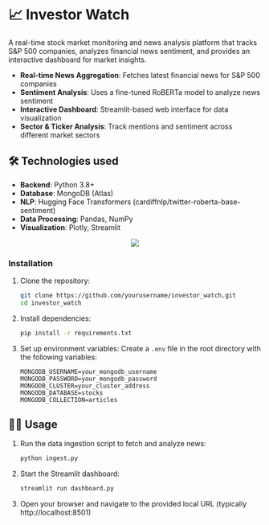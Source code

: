 # 📈 Investor Watch

A real-time stock market monitoring and news analysis platform that tracks S&P 500 companies, analyzes financial news sentiment, and provides an interactive dashboard for market insights.

- **Real-time News Aggregation**: Fetches latest financial news for S&P 500 companies
- **Sentiment Analysis**: Uses a fine-tuned RoBERTa model to analyze news sentiment
- **Interactive Dashboard**: Streamlit-based web interface for data visualization
- **Sector & Ticker Analysis**: Track mentions and sentiment across different market sectors

## 🛠 Technologies used

- **Backend**: Python 3.8+
- **Database**: MongoDB (Atlas)
- **NLP**: Hugging Face Transformers (cardiffnlp/twitter-roberta-base-sentiment)
- **Data Processing**: Pandas, NumPy
- **Visualization**: Plotly, Streamlit

<center>
<img src="assets/demo1.gif">
</center>

### Installation

1. Clone the repository:
   ```bash
   git clone https://github.com/yourusername/investor_watch.git
   cd investor_watch
   ```

2. Install dependencies:
   ```bash
   pip install -r requirements.txt
   ```

3. Set up environment variables:
   Create a `.env` file in the root directory with the following variables:
   ```
   MONGODB_USERNAME=your_mongodb_username
   MONGODB_PASSWORD=your_mongodb_password
   MONGODB_CLUSTER=your_cluster_address
   MONGODB_DATABASE=stocks
   MONGODB_COLLECTION=articles
   ```




## 🏃‍♂️ Usage

1. Run the data ingestion script to fetch and analyze news:
   ```bash
   python ingest.py
   ```

2. Start the Streamlit dashboard:
   ```bash
   streamlit run dashboard.py
   ```

3. Open your browser and navigate to the provided local URL (typically http://localhost:8501)
